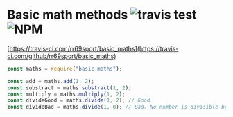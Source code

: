 # Basic math methods ![travis test](https://travis-ci.com/rr69sport/basic_maths.svg?branch=main) ![NPM](https://img.shields.io/npm/l/basic-maths)

[https://travis-ci.com/rr69sport/basic_maths](https://travis-ci.com/github/rr69sport/basic_maths)

```js
const maths = require("basic-maths");

const add = maths.add(1, 2);
const substract = maths.substract(1, 2);
const multiply = maths.multiply(1, 2);
const divideGood = maths.divide(1, 2); // Good
const divideBad = maths.divide(1, 0); // Bad. No number is divisible by zero
```
